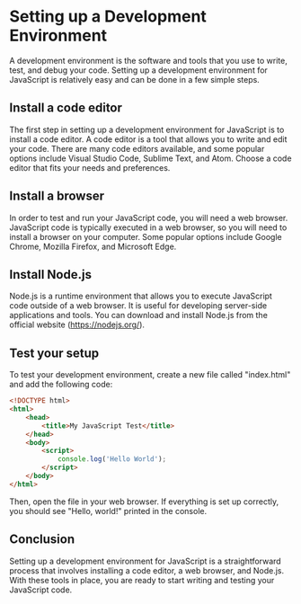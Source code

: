# Setting up a Development Environment
A development environment is the software and tools that you use to write, test, and debug your code. Setting up a development environment for JavaScript is relatively easy and can be done in a few simple steps.

## Install a code editor

The first step in setting up a development environment for JavaScript is to install a code editor. A code editor is a tool that allows you to write and edit your code. There are many code editors available, and some popular options include Visual Studio Code, Sublime Text, and Atom. Choose a code editor that fits your needs and preferences.

## Install a browser

In order to test and run your JavaScript code, you will need a web browser. JavaScript code is typically executed in a web browser, so you will need to install a browser on your computer. Some popular options include Google Chrome, Mozilla Firefox, and Microsoft Edge.

## Install Node.js

Node.js is a runtime environment that allows you to execute JavaScript code outside of a web browser. It is useful for developing server-side applications and tools. You can download and install Node.js from the official website (https://nodejs.org/).

## Test your setup

To test your development environment, create a new file called "index.html" and add the following code:

```html
<!DOCTYPE html>
<html>
	<head>
		<title>My JavaScript Test</title>
	</head>
	<body>
		<script>
			console.log('Hello World');
		</script>
	</body>
</html>
```
Then, open the file in your web browser. If everything is set up correctly, you should see "Hello, world!" printed in the console.

## Conclusion

Setting up a development environment for JavaScript is a straightforward process that involves installing a code editor, a web browser, and Node.js. With these tools in place, you are ready to start writing and testing your JavaScript code.